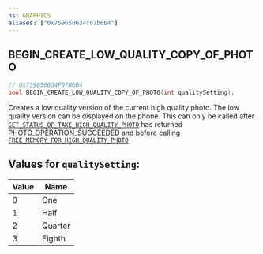 ```yaml
---
ns: GRAPHICS
aliases: ["0x759650634f07b6b4"]
---
```

## BEGIN_CREATE_LOW_QUALITY_COPY_OF_PHOTO

```c
// 0x759650634F07B6B4
bool BEGIN_CREATE_LOW_QUALITY_COPY_OF_PHOTO(int qualitySetting);
```

Creates a low quality version of the current high quality photo. The low quality version can be displayed on the phone. This can only be called after [`GET_STATUS_OF_TAKE_HIGH_QUALITY_PHOTO`](#_0x0D6CA79EEEBD8CA3) has returned PHOTO_OPERATION_SUCCEEDED and before calling [`FREE_MEMORY_FOR_HIGH_QUALITY_PHOTO`](#_0xD801CC02177FA3F1)

## Values for `qualitySetting`:
| Value | Name |
| --- | --- |
| 0 | One |
| 1 | Half |
| 2 | Quarter |
| 3 | Eighth |

